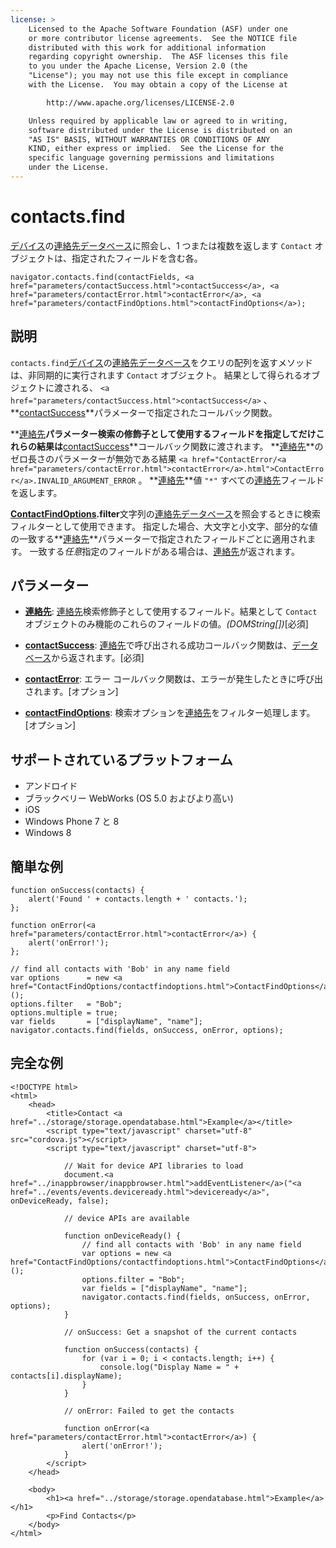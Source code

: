 ```yaml
---
license: >
    Licensed to the Apache Software Foundation (ASF) under one
    or more contributor license agreements.  See the NOTICE file
    distributed with this work for additional information
    regarding copyright ownership.  The ASF licenses this file
    to you under the Apache License, Version 2.0 (the
    "License"); you may not use this file except in compliance
    with the License.  You may obtain a copy of the License at

        http://www.apache.org/licenses/LICENSE-2.0

    Unless required by applicable law or agreed to in writing,
    software distributed under the License is distributed on an
    "AS IS" BASIS, WITHOUT WARRANTIES OR CONDITIONS OF ANY
    KIND, either express or implied.  See the License for the
    specific language governing permissions and limitations
    under the License.
---
```


# contacts.find

<a href="../device/device.html">デバイス</a>の<a href="parameters/contactFields.html">連絡先</a><a href="../storage/database/database.html">データベース</a>に照会し、1 つまたは複数を返します `Contact` オブジェクトは、指定されたフィールドを含む各。

    navigator.contacts.find(contactFields, <a href="parameters/contactSuccess.html">contactSuccess</a>, <a href="parameters/contactError.html">contactError</a>, <a href="parameters/contactFindOptions.html">contactFindOptions</a>);
    

## 説明

`contacts.find`<a href="../device/device.html">デバイス</a>の<a href="parameters/contactFields.html">連絡先</a><a href="../storage/database/database.html">データベース</a>をクエリの配列を返すメソッドは、非同期的に実行されます `Contact` オブジェクト。 結果として得られるオブジェクトに渡される、 `<a href="parameters/contactSuccess.html">contactSuccess</a>` 、 **<a href="parameters/contactSuccess.html">contactSuccess</a>**パラメーターで指定されたコールバック関数。

**<a href="parameters/contactFields.html">連絡先</a>**パラメーター検索の修飾子として使用するフィールドを指定してだけこれらの結果は**<a href="parameters/contactSuccess.html">contactSuccess</a>**コールバック関数に渡されます。 **<a href="parameters/contactFields.html">連絡先</a>**のゼロ長さのパラメーターが無効である結果 `<a href="ContactError/<a href="parameters/contactError.html">contactError</a>.html">ContactError</a>.INVALID_ARGUMENT_ERROR` 。 **<a href="parameters/contactFields.html">連絡先</a>**値 `"*"` すべての<a href="parameters/contactFields.html">連絡先</a>フィールドを返します。

**<a href="ContactFindOptions/contactfindoptions.html">ContactFindOptions</a>.filter**文字列の<a href="parameters/contactFields.html">連絡先</a><a href="../storage/database/database.html">データベース</a>を照会するときに検索フィルターとして使用できます。 指定した場合、大文字と小文字、部分的な値の一致する**<a href="parameters/contactFields.html">連絡先</a>**パラメーターで指定されたフィールドごとに適用されます。 一致する*任意*指定のフィールドがある場合は、<a href="parameters/contactFields.html">連絡先</a>が返されます。

## パラメーター

*   **<a href="parameters/contactFields.html">連絡先</a>**: <a href="parameters/contactFields.html">連絡先</a>検索修飾子として使用するフィールド。結果として `Contact` オブジェクトのみ機能のこれらのフィールドの値。*(DOMString[])*[必須]

*   **<a href="parameters/contactSuccess.html">contactSuccess</a>**: <a href="parameters/contactFields.html">連絡先</a>で呼び出される成功コールバック関数は、<a href="../storage/database/database.html">データベース</a>から返されます。[必須]

*   **<a href="parameters/contactError.html">contactError</a>**: エラー コールバック関数は、エラーが発生したときに呼び出されます。[オプション]

*   **<a href="parameters/contactFindOptions.html">contactFindOptions</a>**: 検索オプションを<a href="parameters/contactFields.html">連絡先</a>をフィルター処理します。[オプション]

## サポートされているプラットフォーム

*   アンドロイド
*   ブラックベリー WebWorks (OS 5.0 およびより高い)
*   iOS
*   Windows Phone 7 と 8
*   Windows 8

## 簡単な例

    function onSuccess(contacts) {
        alert('Found ' + contacts.length + ' contacts.');
    };
    
    function onError(<a href="parameters/contactError.html">contactError</a>) {
        alert('onError!');
    };
    
    // find all contacts with 'Bob' in any name field
    var options      = new <a href="ContactFindOptions/contactfindoptions.html">ContactFindOptions</a>();
    options.filter   = "Bob";
    options.multiple = true;
    var fields       = ["displayName", "name"];
    navigator.contacts.find(fields, onSuccess, onError, options);
    

## 完全な例

    <!DOCTYPE html>
    <html>
        <head>
            <title>Contact <a href="../storage/storage.opendatabase.html">Example</a></title>
            <script type="text/javascript" charset="utf-8" src="cordova.js"></script>
            <script type="text/javascript" charset="utf-8">
    
                // Wait for device API libraries to load
                document.<a href="../inappbrowser/inappbrowser.html">addEventListener</a>("<a href="../events/events.deviceready.html">deviceready</a>", onDeviceReady, false);
    
                // device APIs are available
    
                function onDeviceReady() {
                    // find all contacts with 'Bob' in any name field
                    var options = new <a href="ContactFindOptions/contactfindoptions.html">ContactFindOptions</a>();
                    options.filter = "Bob";
                    var fields = ["displayName", "name"];
                    navigator.contacts.find(fields, onSuccess, onError, options);
                }
    
                // onSuccess: Get a snapshot of the current contacts
    
                function onSuccess(contacts) {
                    for (var i = 0; i < contacts.length; i++) {
                        console.log("Display Name = " + contacts[i].displayName);
                    }
                }
    
                // onError: Failed to get the contacts
    
                function onError(<a href="parameters/contactError.html">contactError</a>) {
                    alert('onError!');
                }
            </script>
        </head>
    
        <body>
            <h1><a href="../storage/storage.opendatabase.html">Example</a></h1>
            <p>Find Contacts</p>
        </body>
    </html>